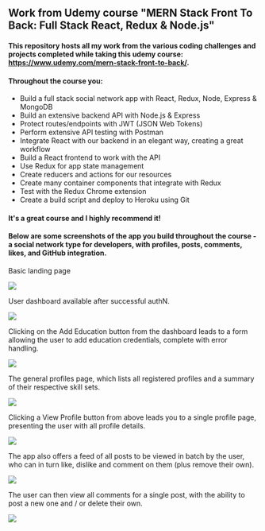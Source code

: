 ## Work from Udemy course "MERN Stack Front To Back: Full Stack React, Redux & Node.js"

#### This repository hosts all my work from the various coding challenges and projects completed while taking this udemy course: https://www.udemy.com/mern-stack-front-to-back/. 

#### Throughout the course you:

* Build a full stack social network app with React, Redux, Node, Express & MongoDB
* Build an extensive backend API with Node.js & Express
* Protect routes/endpoints with JWT (JSON Web Tokens)
* Perform extensive API testing with Postman
* Integrate React with our backend in an elegant way, creating a great workflow
* Build a React frontend to work with the API
* Use Redux for app state management
* Create reducers and actions for our resources
* Create many container components that integrate with Redux
* Test with the Redux Chrome extension
* Create a build script and deploy to Heroku using Git

#### It's a great course and I highly recommend it!

#### Below are some screenshots of the app you build throughout the course - a social network type for developers, with profiles, posts, comments, likes, and GitHub integration.

Basic landing page

![](/home/meth/webdev-practice/js-practice/udemy-MERN-stack/screens/landing.png)



User dashboard available after successful authN.

![](/home/meth/webdev-practice/js-practice/udemy-MERN-stack/screens/dashboard.png)



Clicking on the Add Education button from the dashboard leads to a form allowing the user to add education credentials, complete with error handling.

![](/home/meth/webdev-practice/js-practice/udemy-MERN-stack/screens/add-edu.png)



The general profiles page, which lists all registered profiles and a summary of their respective skill sets.

![](/home/meth/webdev-practice/js-practice/udemy-MERN-stack/screens/profilles.png)



Clicking a View Profile button from above leads you to a single profile page, presenting the user with all profile details.

![](/home/meth/webdev-practice/js-practice/udemy-MERN-stack/screens/profile.png)



The app also offers a feed of all posts to be viewed in batch by the user, who can in turn like, dislike and comment on them (plus remove their own).

![](/home/meth/webdev-practice/js-practice/udemy-MERN-stack/screens/posts.png)



The user can then view all comments for a single post, with the ability to post a new one and / or delete their own.

![](/home/meth/webdev-practice/js-practice/udemy-MERN-stack/screens/comments.png)